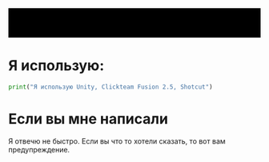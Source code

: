 <div class="readmetext">
<b><font align="center" size="15"><marquee bgcolor="black" align="center">Привет, я умею делать игры и умею делать монтаж, учусь C#.</marquee></font></b>
</div>

# Я использую:

```python
print("Я использую Unity, Clickteam Fusion 2.5, Shotcut")
```

# Если вы мне написали
Я отвечю не быстро. Если вы что то хотели сказать, то вот вам предупреждение.
